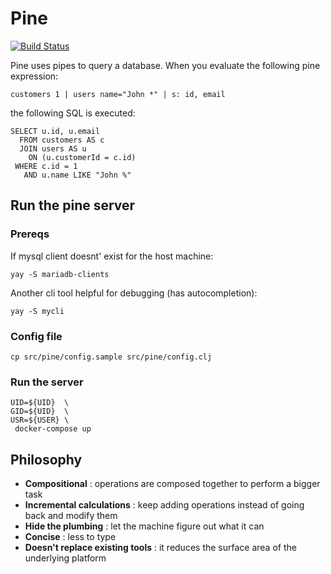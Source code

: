 # Pine

[![Build Status](https://travis-ci.org/ahmadnazir/pine.svg?branch=master)](https://travis-ci.org/ahmadnazir/pine)

Pine uses pipes to query a database. When you evaluate the following pine expression:

```
customers 1 | users name="John *" | s: id, email
```

the following SQL is executed:

```
SELECT u.id, u.email
  FROM customers AS c
  JOIN users AS u
    ON (u.customerId = c.id)
 WHERE c.id = 1
   AND u.name LIKE "John %"
```

## Run the pine server

### Prereqs

If mysql client doesnt' exist for the host machine:

```
yay -S mariadb-clients
```

Another cli tool helpful for debugging (has autocompletion):

```
yay -S mycli
```

### Config file

```
cp src/pine/config.sample src/pine/config.clj
```

### Run the server

```
UID=${UID}  \
GID=${UID}  \
USR=${USER} \
 docker-compose up
```

## Philosophy

- **Compositional**                  : operations are composed together to perform a bigger task
- **Incremental calculations**       : keep adding operations instead of going back and modify them
- **Hide the plumbing**              : let the machine figure out what it can
- **Concise**                        : less to type
- **Doesn't replace existing tools** : it reduces the surface area of the underlying platform
